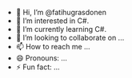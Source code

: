 - 👋 Hi, I’m @fatihugrasdonen
- 👀 I’m interested in C#.
- 🌱 I’m currently learning C#.
- 💞️ I’m looking to collaborate on ...
- 📫 How to reach me ...
- 😄 Pronouns: ...
- ⚡ Fun fact: ...

<!---
fatihugrasdonen/fatihugrasdonen is a ✨ special ✨ repository because its `README.md` (this file) appears on your GitHub profile.
You can click the Preview link to take a look at your changes.
--->
